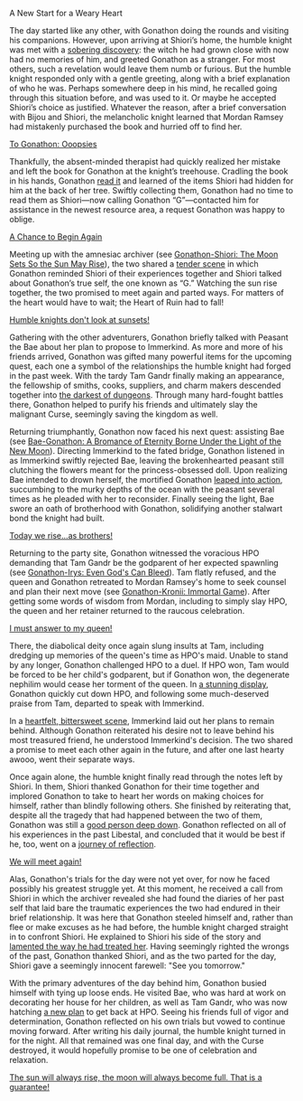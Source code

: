 A New Start for a Weary Heart

The day started like any other, with Gonathon doing the rounds and visiting his companions. However, upon arriving at Shiori’s home, the humble knight was met with a [sobering discovery](https://youtu.be/rDdbFYqcAyI?t=482): the witch he had grown close with now had no memories of him, and greeted Gonathon as a stranger. For most others, such a revelation would leave them numb or furious. But the humble knight responded only with a gentle greeting, along with a brief explanation of who he was. Perhaps somewhere deep in his mind, he recalled going through this situation before, and was used to it. Or maybe he accepted Shiori’s choice as justified. Whatever the reason, after a brief conversation with Bijou and Shiori, the melancholic knight learned that Mordan Ramsey had mistakenly purchased the book and hurried off to find her.

[To Gonathon: Ooopsies](#embed:https://www.youtube.com/watch?v=rDdbFYqcAyI&t=1177s)

Thankfully, the absent-minded therapist had quickly realized her mistake and left the book for Gonathon at the knight’s treehouse. Cradling the book in his hands, Gonathon [read it](https://youtu.be/rDdbFYqcAyI?t=1555) and learned of the items Shiori had hidden for him at the back of her tree. Swiftly collecting them, Gonathon had no time to read them as Shiori—now calling Gonathon “G”—contacted him for assistance in the newest resource area, a request Gonathon was happy to oblige.

[A Chance to Begin Again](#embed:https://youtu.be/rDdbFYqcAyI?t=1775)

Meeting up with the amnesiac archiver (see [Gonathon-Shiori: The Moon Sets So the Sun May Rise](#edge:gigi-shiori)), the two shared a [tender scene](https://youtu.be/rDdbFYqcAyI?t=2130) in which Gonathon reminded Shiori of their experiences together and Shiori talked about Gonathon’s true self, the one known as “G.” Watching the sun rise together, the two promised to meet again and parted ways. For matters of the heart would have to wait; the Heart of Ruin had to fall!

[Humble knights don't look at sunsets!](#embed:https://youtu.be/rDdbFYqcAyI?t=2901)

Gathering with the other adventurers, Gonathon briefly talked with Peasant the Bae about her plan to propose to Immerkind. As more and more of his friends arrived, Gonathon was gifted many powerful items for the upcoming quest, each one a symbol of the relationships the humble knight had forged in the past week. With the tardy Tam Gandr finally making an appearance, the fellowship of smiths, cooks, suppliers, and charm makers descended together into [the darkest of dungeons](https://youtu.be/rDdbFYqcAyI?t=4912). Through many hard-fought battles there, Gonathon helped to purify his friends and ultimately slay the malignant Curse, seemingly saving the kingdom as well.

Returning triumphantly, Gonathon now faced his next quest: assisting Bae (see [Bae-Gonathon: A Bromance of Eternity Borne Under the Light of the New Moon](#edge:bae-gigi)). Directing Immerkind to the fated bridge, Gonathon listened in as Immerkind swiftly rejected Bae, leaving the brokenhearted peasant still clutching the flowers meant for the princess-obsessed doll. Upon realizing Bae intended to drown herself, the mortified Gonathon [leaped into action](https://youtu.be/rDdbFYqcAyI?t=6605), succumbing to the murky depths of the ocean with the peasant several times as he pleaded with her to reconsider. Finally seeing the light, Bae swore an oath of brotherhood with Gonathon, solidifying another stalwart bond the knight had built.

[Today we rise...as brothers!](#embed:https://youtu.be/rDdbFYqcAyI?t=7101)

Returning to the party site, Gonathon witnessed the voracious HPO demanding that Tam Gandr be the godparent of her expected spawnling (see [Gonathon-Irys: Even God's Can Bleed](#edge:irys-gigi)). Tam flatly refused, and the queen and Gonathon retreated to Mordan Ramsey's home to seek counsel and plan their next move (see [Gonathon-Kronii: Immortal Game](#edge:kronii-gigi)). After getting some words of wisdom from Mordan, including to simply slay HPO, the queen and her retainer returned to the raucous celebration.

[I must answer to my queen!](#embed:https://youtu.be/rDdbFYqcAyI?t=8982)

There, the diabolical deity once again slung insults at Tam, including dredging up memories of the queen's time as HPO's maid. Unable to stand by any longer, Gonathon challenged HPO to a duel. If HPO won, Tam would be forced to be her child's godparent, but if Gonathon won, the degenerate nephilim would cease her torment of the queen. In [a stunning display](https://youtu.be/rDdbFYqcAyI?t=9283), Gonathon quickly cut down HPO, and following some much-deserved praise from Tam, departed to speak with Immerkind.

In a [heartfelt, bittersweet scene](https://youtu.be/rDdbFYqcAyI?t=9825), Immerkind laid out her plans to remain behind. Although Gonathon reiterated his desire not to leave behind his most treasured friend, he understood Immerkind's decision. The two shared a promise to meet each other again in the future, and after one last hearty awooo, went their separate ways.

Once again alone, the humble knight finally read through the notes left by Shiori. In them, Shiori thanked Gonathon for their time together and implored Gonathon to take to heart her words on making choices for himself, rather than blindly following others. She finished by reiterating that, despite all the tragedy that had happened between the two of them, Gonathon was still a [good person deep down](https://www.youtube.com/watch?v=rDdbFYqcAyI&t=11436s). Gonathon reflected on all of his experiences in the past Libestal, and concluded that it would be best if he, too, went on a [journey of reflection](https://www.youtube.com/watch?v=rDdbFYqcAyI&t=10505s).

[We will meet again!](#embed:https://youtu.be/rDdbFYqcAyI?t=9925)

Alas, Gonathon's trials for the day were not yet over, for now he faced possibly his greatest struggle yet. At this moment, he received a call from Shiori in which the archiver revealed she had found the diaries of her past self that laid bare the traumatic experiences the two had endured in their brief relationship. It was here that Gonathon steeled himself and, rather than flee or make excuses as he had before, the humble knight charged straight in to confront Shiori. He explained to Shiori his side of the story and [lamented the way he had treated her](https://www.youtube.com/watch?v=rDdbFYqcAyI&t=11316s). Having seemingly righted the wrongs of the past, Gonathon thanked Shiori, and as the two parted for the day, Shiori gave a seemingly innocent farewell: "See you tomorrow."

With the primary adventures of the day behind him, Gonathon busied himself with tying up loose ends. He visited Bae, who was hard at work on decorating her house for her children, as well as Tam Gandr, who was now hatching [a new plan](https://www.youtube.com/watch?v=rDdbFYqcAyI&t=13105s) to get back at HPO. Seeing his friends full of vigor and determination, Gonathon reflected on his own trials but vowed to continue moving forward. After writing his daily journal, the humble knight turned in for the night. All that remained was one final day, and with the Curse destroyed, it would hopefully promise to be one of celebration and relaxation.

[The sun will always rise, the moon will always become full. That is a guarantee!](#embed:https://www.youtube.com/watch?v=rDdbFYqcAyI&t=14284s)
